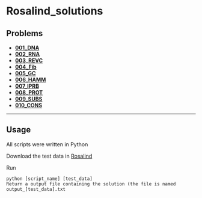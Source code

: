 # Rosalind_solutions

## Problems
- **[001_DNA](https://github.com/kaihami/Rosalind_solutions/tree/master/001_DNA)**
- **[002_RNA](https://github.com/kaihami/Rosalind_solutions/tree/master/002_RNA)**
- **[003_REVC](https://github.com/kaihami/Rosalind_solutions/tree/master/003_REVC)**
- **[004_Fib](https://github.com/kaihami/Rosalind_solutions/tree/master/004_Fib)**
- **[005_GC](https://github.com/kaihami/Rosalind_solutions/tree/master/005_GC)**
- **[006_HAMM](https://github.com/kaihami/Rosalind_solutions/tree/master/006_HAMM)**
- **[007_IPRB](https://github.com/kaihami/Rosalind_solutions/tree/master/007_IPRB)**
- **[008_PROT](https://github.com/kaihami/Rosalind_solutions/tree/master/008_PROT)**
- **[009_SUBS](https://github.com/kaihami/Rosalind_solutions/tree/master/009_SUBS)**
- **[010_CONS](https://github.com/kaihami/Rosalind_solutions/tree/master/010_CONS)**

___________________

## Usage

All scripts were written in Python

Download the test data in [Rosalind](http://rosalind.info/problems/list-view/)

Run
```
python [script_name] [test_data]
Return a output file containing the solution (the file is named output_[test_data].txt
```
